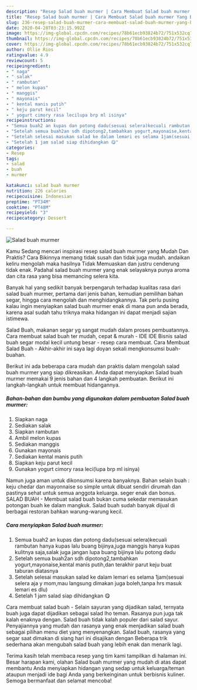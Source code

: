```yaml
---
description: "Resep Salad buah murmer | Cara Membuat Salad buah murmer Yang Bisa Manjain Lidah"
title: "Resep Salad buah murmer | Cara Membuat Salad buah murmer Yang Bisa Manjain Lidah"
slug: 236-resep-salad-buah-murmer-cara-membuat-salad-buah-murmer-yang-bisa-manjain-lidah
date: 2020-04-28T03:23:15.992Z
image: https://img-global.cpcdn.com/recipes/78b61ecb93824b72/751x532cq70/salad-buah-murmer-foto-resep-utama.jpg
thumbnail: https://img-global.cpcdn.com/recipes/78b61ecb93824b72/751x532cq70/salad-buah-murmer-foto-resep-utama.jpg
cover: https://img-global.cpcdn.com/recipes/78b61ecb93824b72/751x532cq70/salad-buah-murmer-foto-resep-utama.jpg
author: Ollie Rios
ratingvalue: 4.9
reviewcount: 5
recipeingredient:
- " naga"
- " salak"
- " rambutan"
- " melon kupas"
- " manggis"
- " mayonais"
- " kental manis putih"
- " keju parut kecil"
- " yogurt cimory rasa lecilupa brp ml isinya"
recipeinstructions:
- "Semua buah2 an kupas dan potong dadu(sesuai selera)kecuali rambutan hanya kupas lalu buang bijinya,juga manggis hanya kupas kulitnya saja,salak juga jangan lupa buang bijinya lalu potong dadu"
- "Setelah semua buah2an sdh dipotong2,tambahkan yogurt,mayonaise,kental manis putih,dan terakhir parut keju buat taburan diatasnya"
- "Setelah selesai masukan salad ke dalam lemari es selama 1jam(sesuai selera aja y mom,mau langsung dimakan juga boleh,tanpa hrs masuk lemari es dlu)"
- "Setelah 1 jam salad siap dihidangkan 😋"
categories:
- Resep
tags:
- salad
- buah
- murmer

katakunci: salad buah murmer 
nutrition: 226 calories
recipecuisine: Indonesian
preptime: "PT34M"
cooktime: "PT48M"
recipeyield: "3"
recipecategory: Dessert

---
```



![Salad buah murmer](https://img-global.cpcdn.com/recipes/78b61ecb93824b72/751x532cq70/salad-buah-murmer-foto-resep-utama.jpg)

Kamu Sedang mencari inspirasi resep salad buah murmer yang Mudah Dan Praktis? Cara Bikinnya memang tidak susah dan tidak juga mudah. andaikan keliru mengolah maka hasilnya Tidak Memuaskan dan justru cenderung tidak enak. Padahal salad buah murmer yang enak selayaknya punya aroma dan cita rasa yang bisa memancing selera kita.

Banyak hal yang sedikit banyak berpengaruh terhadap kualitas rasa dari salad buah murmer, pertama dari jenis bahan, kemudian pemilihan bahan segar, hingga cara mengolah dan menghidangkannya. Tak perlu pusing kalau ingin menyiapkan salad buah murmer enak di mana pun anda berada, karena asal sudah tahu triknya maka hidangan ini dapat menjadi sajian istimewa.

Salad Buah, makanan segar yg sangat mudah dalam proses pembuatannya. Cara membuat salad buah ter mudah, cepat &amp; murah - IDE IDE Bisnis salad buah segar modal kecil untung besar - resep cara membuat. Cara Membuat Salad Buah - Akhir-akhir ini saya lagi doyan sekali mengkonsumsi buah-buahan.


Berikut ini ada beberapa cara mudah dan praktis dalam mengolah salad buah murmer yang siap dikreasikan. Anda dapat menyiapkan Salad buah murmer memakai 9 jenis bahan dan 4 langkah pembuatan. Berikut ini langkah-langkah untuk membuat hidangannya.

<!--inarticleads1-->

##### Bahan-bahan dan bumbu yang digunakan dalam pembuatan Salad buah murmer:

1. Siapkan  naga
1. Sediakan  salak
1. Siapkan  rambutan
1. Ambil  melon kupas
1. Sediakan  manggis
1. Gunakan  mayonais
1. Sediakan  kental manis putih
1. Siapkan  keju parut kecil
1. Gunakan  yogurt cimory rasa leci(lupa brp ml isinya)


Namun juga aman untuk dikonsumsi karena banyaknya. Bahan selain buah : keju chedar dan mayonnaise so simple untuk dibuat sendiri dirumah dan pastinya sehat untuk semua anggota keluarga. seger enak dan bonus. SALAD BUAH - Membuat salad buah bukan cuma sekedar memasukan potongan buah ke dalam mangkuk. Salad buah sudah banyak dijual di berbagai restoran bahkan warung-warung kecil. 

<!--inarticleads2-->

##### Cara menyiapkan Salad buah murmer:

1. Semua buah2 an kupas dan potong dadu(sesuai selera)kecuali rambutan hanya kupas lalu buang bijinya,juga manggis hanya kupas kulitnya saja,salak juga jangan lupa buang bijinya lalu potong dadu
1. Setelah semua buah2an sdh dipotong2,tambahkan yogurt,mayonaise,kental manis putih,dan terakhir parut keju buat taburan diatasnya
1. Setelah selesai masukan salad ke dalam lemari es selama 1jam(sesuai selera aja y mom,mau langsung dimakan juga boleh,tanpa hrs masuk lemari es dlu)
1. Setelah 1 jam salad siap dihidangkan 😋


Cara membuat salad buah - Selain sayuran yang dijadikan salad, ternyata buah juga dapat dijadikan sebagai salad lho teman. Rasanya pun juga tak kalah enaknya dengan. Salad buah tidak kalah populer dari salad sayur. Penyajiannya yang mudah dan rasanya yang enak menjadikan salad buah sebagai pilihan menu diet yang menyenangkan. Salad buah, rasanya yang segar saat dimakan di siang hari ini disajikan dengan Beberapa trik sederhana akan mengubah salad buah yang lebih enak dan menarik lagi. 

Terima kasih telah membaca resep yang tim kami tampilkan di halaman ini. Besar harapan kami, olahan Salad buah murmer yang mudah di atas dapat membantu Anda menyiapkan hidangan yang sedap untuk keluarga/teman ataupun menjadi ide bagi Anda yang berkeinginan untuk berbisnis kuliner. Semoga bermanfaat dan selamat mencoba!
